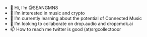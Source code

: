 - 👋 Hi, I’m @SEANGMN8
- 👀 I’m interested in music and crypto
- 🌱 I’m currently learning about the potential of Connected Music
- 💞️ I’m looking to collaborate on drop.audio and dropcmdk.ai
- 📫 How to reach me twitter is good (at)srgcollectooor

<!---
SEANGMN8/SEANGMN8 is a ✨ special ✨ repository because its `README.md` (this file) appears on your GitHub profile.
You can click the Preview link to take a look at your changes.
--->
